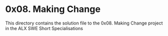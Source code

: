 # 0x08. Making Change

This directory contains the solution file to the 0x08. Making Change project in the ALX SWE Short Specialisations
